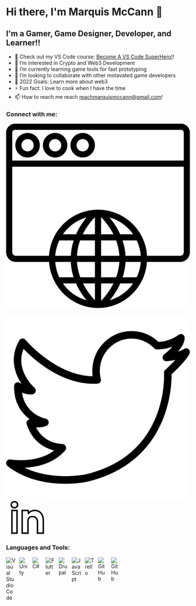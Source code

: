 # Hi there, I'm Marquis McCann 👋 

## I'm a Gamer, Game Designer, Developer, and Learner!!

- 🔭 Check out my VS Code course: [Become A VS Code SuperHero!][course]!
- 👀 I’m interested in Crypto and Web3 Development
- 🌱 I’m currently learning game tools for fast prototyping
- 👯 I’m looking to collaborate with other motavated game developers
- 🥅 2022 Goals: Learn more about web3
- ⚡ Fun fact: I love to cook when I have the time
- 📫 How to reach me reach [reachmarquismccann@gmail.com][Email]!

### Connect with me:

[![website](./img/browser-website-svgrepo-com.svg)](https://marquismccann56.wixsite.com/website#gh-light-mode-only)
&nbsp;&nbsp;
[![website](./img/twitter-svgrepo-com.svg)](https://twitter.com/MarMar0725#gh-light-mode-only)
&nbsp;&nbsp;
[![website](./img/linkedin-svgrepo-com.svg)](https://www.linkedin.com/in/marquis-mccann-8297a6174/#gh-light-mode-only)

### Languages and Tools:

[<img align="left" alt="Visual Studio Code" width="26px" src="https://cdn.jsdelivr.net/gh/devicons/devicon/icons/vscode/vscode-original.svg" style="padding-right:10px;" />][VSCode]
[<img align="left" alt="Unity" width="26px" src="https://cdn.jsdelivr.net/gh/devicons/devicon/icons/unity/unity-original.svg" style="padding-right:10px;" />][Unity]
[<img align="left" alt="C#" width="26px" src="https://cdn.jsdelivr.net/gh/devicons/devicon/icons/csharp/csharp-original.svg" style="padding-right:10px;" />][C#]
[<img align="left" alt="Flutter" width="26px" src="https://cdn.jsdelivr.net/gh/devicons/devicon/icons/flutter/flutter-original.svg" style="padding-right:10px;" />][Flutter]
[<img align="left" alt="Drupal" width="26px" src="https://cdn.jsdelivr.net/gh/devicons/devicon/icons/drupal/drupal-original.svg" style="padding-right:10px;" />][Drupal]
[<img align="left" alt="JavaScript" width="26px" src="https://cdn.jsdelivr.net/gh/devicons/devicon/icons/javascript/javascript-original.svg" style="padding-right:10px;" />][JavaScript]
[<img align="left" alt="Trello" width="26px" src="https://cdn.jsdelivr.net/gh/devicons/devicon/icons/trello/trello-plain.svg" style="padding-right:10px;" />][Trello]
[<img align="left" alt="GitHub" width="26px" src="https://user-images.githubusercontent.com/3369400/139447912-e0f43f33-6d9f-45f8-be46-2df5bbc91289.png" style="padding-right:10px;" />](https://github.com/#gh-dark-mode-only)
[<img align="left" alt="GitHub" width="26px" src="https://user-images.githubusercontent.com/3369400/139448065-39a229ba-4b06-434b-bc67-616e2ed80c8f.png" style="padding-right:10px;" />](https://github.com/#gh-light-mode-only)

<br />
<br />

[website]: https://marquismccann56.wixsite.com/website
[Unity]: https://unity.com/
[C#]: https://docs.microsoft.com/en-us/dotnet/csharp/
[Flutter]: https://flutter.dev/?gclid=Cj0KCQjwzLCVBhD3ARIsAPKYTcTPQu8SBdoRn0nFv2kvI8BRMT1B46cQrU9g5gyRrXdzcs_Gk9sq7SoaAi-BEALw_wcB&gclsrc=aw.ds
[Drupal]: https://www.drupal.org/
[JavaScript]: https://www.javascript.com/
[Github]: https://github.com/
[VSCode]: https://code.visualstudio.com/
[Trello]: https://trello.com/
[Jira]: https://www.atlassian.com/software/jira?&aceid=&adposition=&adgroup=56999361780&campaign=1439934479&creative=542638230149&device=c&keyword=jira&matchtype=e&network=g&placement=&ds_kids=p34164036185&ds_e=GOOGLE&ds_eid=700000001558501&ds_e1=GOOGLE&gclid=Cj0KCQjwzLCVBhD3ARIsAPKYTcQzK84_abpvD4AuEDr5qCEcwcm1wK4gSdTL9dDsRVbxMTawdw6DokYaAqx0EALw_wcB&gclsrc=aw.ds
[course]: http://vsCodeHero.com
[twitter]: https://twitter.com/MarMar0725
[linkedin]: https://www.linkedin.com/in/marquis-mccann-8297a6174/
[Email]: reachmarquismccann@gmail.com
